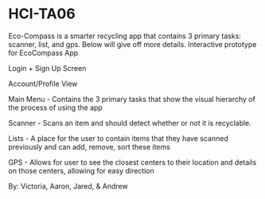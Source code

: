 # HCI-TA06

Eco-Compass is a smarter recycling app that contains 3 primary tasks: scanner, list, and gps.
Below will give off more details.
Interactive prototype for EcoCompass App

Login + Sign Up Screen

Account/Profile View

Main Menu - Contains the 3 primary tasks that show the visual hierarchy of the process of using the app

Scanner - Scans an item and should detect whether or not it is recyclable.

Lists - A place for the user to contain items that they have scanned previously and can add, remove, sort these items

GPS - Allows for user to see the closest centers to their location and details on those centers, allowing for easy direction

By:
Victoria, Aaron, Jared, & Andrew
